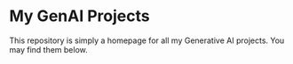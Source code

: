 # My GenAI Projects
This repository is simply a homepage for all my Generative AI projects. You may find them below.


